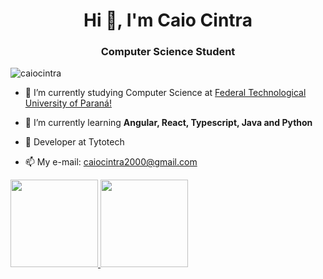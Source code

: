 <h1 align="center">Hi 👋, I'm Caio Cintra</h1>
<h3 align="center">Computer Science Student</h3>

<p align="left"> <img src="https://komarev.com/ghpvc/?username=caiocintra&label=Profile%20views&color=0e75b6&style=flat" alt="caiocintra" /> </p>

- 🔭 I’m currently studying Computer Science at [Federal Technological University of Paraná!](http://www.utfpr.edu.br/campus/campomourao)

- 🌱 I’m currently learning **Angular, React, Typescript, Java and Python**

- 🔧 Developer at Tytotech

- 📫 My e-mail: caiocintra2000@gmail.com
<div>
<a href="https://github.com/CaioCintra">
<img height="140em" src="https://github-readme-stats.vercel.app/api/top-langs/?username=CaioCintra&layout=compact&langs_count=7&theme=dracula"/>
<img height="140em" src="https://github-readme-stats.vercel.app/api?username=CaioCintra&show_icons=true&theme=dracula&include_all_commits=true&count_private=true"/>
</div>
